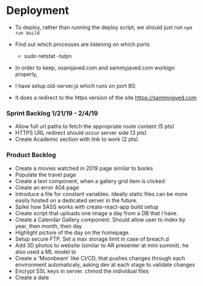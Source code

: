 # Deployment
 - To deploy, rather than running the deploy script, we should just run 
    `npm run build`
 - Find out which processes are listening on which ports
    * sudo netstat -tulpn

 - In order to keep, osamjaved.com and sammyjaved.com workign properly, 
 - I have setup old-server.js which runs on port 80.
 - It does a redirect to the https version of the site https://sammyjaved.com

 
### Sprint Backlog 1/21/19 - 2/4/19
 - Allow full url paths to fetch the appropriate route content (5 pts)
 - HTTPS URL redirect should occur server side (3 pts)
 - Create Academic section with link to work (2 pts)
 
### Product Backlog
 - Create a movies watched in 2019 page similar to books
 - Populate the travel page
 - Create a text component, when a gallery grid item is clicked
 - Create an error 404 page
 - Introduce a file for constant variables. 
    Ideally static files can be more easily hosted on a dedicated server in
    the future. 
 - Spike how SASS works with create-react-app build setup
 - Create script that uploads one image a day from a DB that I have.
 - Create a Calendar Gallery component.  Should allow user to index by year, then month, then day
 - Highlight picture of the day on the homepage.
 - Setup secure FTP. Set a max storage limit in case of breach.d
 - Add 3D photos to website (similar to AR presenter at mini summit). he also used a ML model to
 - Create a 'Moonbeam' like CI/CD, that pushes changes through each environment automaticaly, asking dev at each stage to validate changes
 - Encrypt SSL keys in server. chmod the individual files
 - Create a date  
